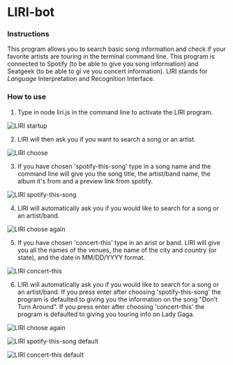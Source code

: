 # LIRI-bot

### Instructions

This program allows you to search basic song information and check if your favorite artists are touring in the terminal command line. This program is connected to Spotify (to be able to give you song information) and Seatgeek (to be able to gi ve you concert information). LIRI stands for _Language_ Interpretation and Recognition Interface.

### How to use

1. Type in node liri.js in the command line to activate the LIRI program.

![LIRI startup](rfreeb/Bootcamp_Week_11/NUEVA201907FSF3/11-js-constructors/liri_1.png)

2. LIRI will then ask you if you want to search a song or an artist.

![LIRI choose](rfreeb/Bootcamp_Week_11/NUEVA201907FSF3/11-js-constructors/liri_1.png)

3. If you have chosen 'spotify-this-song' type in a song name and the command line will give you the song title, the artist/band name, the album it's from and a preview link from spotify.

![LIRI spotify-this-song](rfreeb/Bootcamp_Week_11/NUEVA201907FSF3/11-js-constructors/liri_2.png)

4. LIRI will automatically ask you if you would like to search for a song or an artist/band.

![LIRI choose again](rfreeb/Bootcamp_Week_11/NUEVA201907FSF3/11-js-constructors/liri_2.png)

5. If you have chosen 'concert-this' type in an arist or band. LIRI will give you all the names of the venues, the name of the city and country (or state), and the date in MM/DD/YYYY format.

![LIRI concert-this](rfreeb/Bootcamp_Week_11/NUEVA201907FSF3/11-js-constructors/liri_3.png)

6. LIRI will automatically ask you if you would like to search for a song or an artist/band. If you press enter after choosing 'spotify-this-song' the program is defaulted to giving you the information on the song "Don't Turn Around". If you press enter after choosing 'concert-this' the program is defaulted to giving you touring info on Lady Gaga.

![LIRI choose again](rfreeb/Bootcamp_Week_11/NUEVA201907FSF3/11-js-constructors/liri_4.png)

![LIRI spotify-this-song default](rfreeb/Bootcamp_Week_11/NUEVA201907FSF3/11-js-constructors/liri_5.png)

![LIRI concert-this default](rfreeb/Bootcamp_Week_11/NUEVA201907FSF3/11-js-constructors/liri_6.png)
